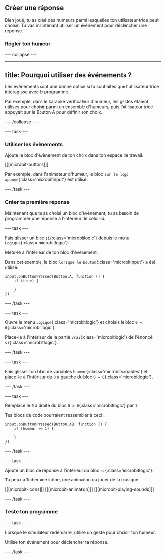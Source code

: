 ## Créer une réponse

Bien joué, tu as créé des humeurs parmi lesquelles ton utilisateur·trice peut choisir.
Tu vas maintenant utiliser un événement pour déclencher une réponse.

### Régler ton humeur

--- collapse ---

---
title: Pourquoi utiliser des événements ?
---

Les évènements sont une bonne option si tu souhaites que l'utilisateur·trice interagisse avec le programme.

Par exemple, dans le karaoké vérificateur d'humeur, les gestes étaient utilisés pour choisir parmi un ensemble d'humeurs, puis l'utilisateur·trice appuyait sur le Bouton A pour définir son choix.

--- /collapse ---

--- task ---

### Utiliser les évènements

Ajoute le bloc d'évènement de ton choix dans ton espace de travail.

[[[microbit-buttons]]]

Par exemple, dans l'animateur d'humeur, le bloc `sur le logo appuyé`{:class='microbitinput'} est utilisé.

--- /task ---

### Créer ta première réponse

Maintenant que tu as choisi un bloc d'évènement, tu as besoin de programmer une réponse à l'intérieur de celui-ci.

--- task ---

Fais glisser un bloc `si`{:class='microbitlogic'} depuis le menu `Logique`{:class='microbitlogic'}.

Mets-le à l'intérieur de ton bloc d'évènement.

Dans cet exemple, le bloc `lorsque le bouton`{:class='microbitinput'} a été utilisé.

```microbit
input.onButtonPressed(Button.A, function () {
    if (true) {
    	
    }
})
```

--- /task ---

--- task ---

Ouvre le menu `Logique`{:class='microbitlogic'} et choisis le bloc `0 = 0`{:class='microbitlogic'}.

Place-le à l'intérieur de la partie `vrai`{:class='microbitlogic'} de l'énoncé `si`{:class='microbitlogic'}.

--- /task ---

--- task ---

Fais glisser ton bloc de variables `humeur`{:class='microbitvariables'} et place-le à l'intérieur du `0` à gauche du bloc `0 = 0`{:class='microbitlogic'}.

--- /task ---

--- task ---

Remplace le `0` à droite du bloc `0 = 0`{:class='microbitlogic'} par `1`.

Tes blocs de code pourraient ressembler à ceci :

```microbit
input.onButtonPressed(Button.AB, function () {
    if (humeur == 1) {
    	
    }
})
```

--- /task ---

--- task ---

Ajoute un bloc de réponse à l'intérieur du bloc `si`{:class='microbitlogic'}.

Tu peux afficher une icône, une animation ou jouer de la musique.

[[[microbit-icons]]]
[[[microbit-animation]]]
[[[microbit-playing-sounds]]]

--- /task ---

### Teste ton programme

--- task ---

Lorsque le simulateur redémarre, utilise un geste pour choisir ton humeur.

Utilise ton événement pour déclencher ta réponse.

--- /task ---
